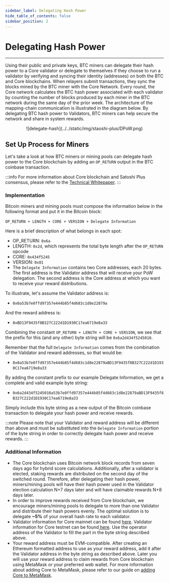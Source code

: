```yaml
---
sidebar_label: Delegating Hash Power
hide_table_of_contents: false
sidebar_position: 2
---
```


# Delegating Hash Power
---

Using their public and private keys, BTC miners can delegate their hash power to a Core validator or delegate to themselves if they choose to run a validator by verifying and syncing their identity (addresses) on both the BTC and Core blockchains. When relayers submit transactions, they sync the blocks mined by the BTC miner with the Core Network. Every round, the Core network calculates the BTC hash power associated with each validator by counting the number of blocks produced by each miner in the BTC network during the same day of the prior week. The architecture of the mapping-chain communication is illustrated in the diagram below. By delegating BTC hash power to Validators, BTC miners can help secure the network and share in system rewards.

<p align="center">
![delegate-hash](../../static/img/staoshi-plus/DPoW.png)
</p>

## Set Up Process for Miners

Let's take a look at how BTC miners or mining pools can delegate hash power to the Core blockchain by adding an `OP_RETURN` output in the BTC coinbase transaction.

:::info 
For more information about Core blockchain and Satoshi Plus consensus, please refer to the [Technical Whitepaper](https://whitepaper.coredao.org/).
:::

### Implementation

Bitcoin miners and mining pools must compose the information below in the following format and put it in the Bitcoin block:

`OP_RETURN + LENGTH + CORE + VERSION + Delegate Information`

Here is a brief description of what belongs in each spot:

* OP\_RETURN: `0x6a`
* LENGTH: `0x2d`, which represents the total byte length after the `OP_RETURN` opcode
* CORE: `0x434f5245`
* VERSION: `0x01`
* The `Delegate Information` contains two Core addresses, each 20 bytes. The first address is the Validator address that will receive your PoW delegation. The second address is the Core address at which you want to receive your reward distributions.

To illustrate, let's assume the Validator address is:

* &#x20;`0x0a53b7e0ffd97357e444b85f4d683c1d8e22879a`&#x20;

And the reward address is:

* &#x20;`0xBD13F9435f8B327C222d1D1930C17ea6719e8a33` &#x20;

Combining the constant `OP_RETURN + LENGTH + CORE + VERSION`, we see that the prefix for this (and any other) byte string will be `0x6a2d434f5245010`.

Remember that the full `Delegate Information` comes from the combination of the Validator and reward addresses, so that would be:

* `0x0a53b7e0ffd97357e444b85f4d683c1d8e22879aBD13F9435f8B327C222d1D1930C17ea6719e8a33`

By adding the constant prefix to our example Delegate Information, we get a complete and valid example byte string:

* `0x6a2d434f5245010a53b7e0ffd97357e444b85f4d683c1d8e22879aBD13F9435f8B327C222d1D1930C17ea6719e8a33`

Simply include this byte string as a new output of the Bitcoin coinbase transaction to delegate your hash power and receive rewards.

:::note
Please note that your Validator and reward address will be different than above and must be substituted into the `Delegate Information` portion of the byte string in order to correctly delegate hash power and receive rewards.
:::

### Additional Information

* The Core blockchain uses Bitcoin network block records from seven days ago for hybrid score calculations. Additionally, after a validator is elected, staking rewards are distributed on the second day of the switched round. Therefore, after delegating their hash power, miners/mining pools will have their hash power used in the Validator election calculation N+7 days later and will have claimable rewards N+8 days later.
* In order to improve rewards received from Core blockchain, we encourage miners/mining pools to delegate to more than one Validator and distribute their hash powers evenly. The optimal solution is to delegate **\~5%** of your overall hash rate to each validator. 
* Validator information for Core mainnet can be found [here](https://stake.coredao.org/). Validator information for Core testnet can be found[ here](https://stake.test.btcs.network/). Use the operator address of the Validator to fill the part in the byte string described above.
* Your reward address must be EVM-compatible. After creating an Ethereum formatted address to use as your reward address, add it after the Validator address in the byte string as described above. Later you will use your reward address to claim rewards from Core blockchain using MetaMask or your preferred web wallet. For more information about adding Core to MetaMask, please refer to our guide on [adding Core to MetaMask](https://medium.com/@core\_dao/add-core-to-metamask-7b1dd90041ce).
